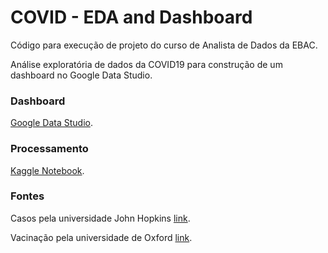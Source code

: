 # COVID - EDA and Dashboard

Código para execução de projeto do curso de Analista de Dados da EBAC.

Análise exploratória de dados da COVID19 para construção de um dashboard no Google Data Studio.

### Dashboard
[Google Data Studio](https://datastudio.google.com/reporting/68f1b012-02ab-4ad5-a0cd-7464026a95e3).

### Processamento
[Kaggle Notebook](https://www.kaggle.com/code/lucasfontes/covid-eda-and-dashboard).

### Fontes

Casos pela universidade John Hopkins [link](https://github.com/CSSEGISandData/COVID-19/tree/master/csse_covid_19_data/csse_covid_19_daily_reports).

Vacinação pela universidade de Oxford [link](https://covid.ourworldindata.org/data/owid-covid-data.csv).

